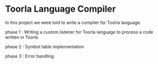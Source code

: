 # Toorla Language Compiler

In this project we were told to write a compiler for Toorla language.

phase 1 : Writing a custom listener for Toorla language to process a code written in Toorla

phase 2 : Symbol table implementation

phase 3 : Error handling
